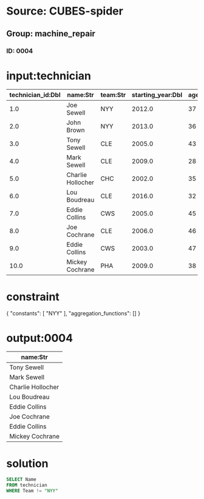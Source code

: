 # Source: CUBES-spider
## Group: machine_repair
### ID: 0004

# input:technician

| technician_id:Dbl | name:Str | team:Str | starting_year:Dbl | age:Int |
|---|---|---|---|---|
| 1.0 | Joe Sewell | NYY | 2012.0 | 37 |
| 2.0 | John Brown | NYY | 2013.0 | 36 |
| 3.0 | Tony Sewell | CLE | 2005.0 | 43 |
| 4.0 | Mark Sewell | CLE | 2009.0 | 28 |
| 5.0 | Charlie Hollocher | CHC | 2002.0 | 35 |
| 6.0 | Lou Boudreau | CLE | 2016.0 | 32 |
| 7.0 | Eddie Collins | CWS | 2005.0 | 45 |
| 8.0 | Joe Cochrane | CLE | 2006.0 | 46 |
| 9.0 | Eddie Collins | CWS | 2003.0 | 47 |
| 10.0 | Mickey Cochrane | PHA | 2009.0 | 38 |

# constraint

{
  "constants": [
    "NYY"
  ],
  "aggregation_functions": []
}

# output:0004

| name:Str |
|---|
| Tony Sewell |
| Mark Sewell |
| Charlie Hollocher |
| Lou Boudreau |
| Eddie Collins |
| Joe Cochrane |
| Eddie Collins |
| Mickey Cochrane |

# solution

```sql
SELECT Name
FROM technician
WHERE Team != "NYY"
```
